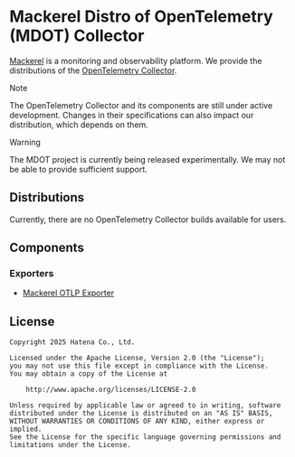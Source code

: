 # Mackerel Distro of OpenTelemetry (MDOT) Collector

[Mackerel](https://mackerel.io/) is a monitoring and observability platform. We provide the distributions of the [OpenTelemetry Collector](https://opentelemetry.io/docs/collector/).

> [!NOTE]
> The OpenTelemetry Collector and its components are still under active development. Changes in their specifications can also impact our distribution, which depends on them.

> [!WARNING]
> The MDOT project is currently being released experimentally. We may not be able to provide sufficient support.

## Distributions

Currently, there are no OpenTelemetry Collector builds available for users.

## Components

### Exporters

- [Mackerel OTLP Exporter](./exporter/mackerelotlpexporter/)

## License

```
Copyright 2025 Hatena Co., Ltd.

Licensed under the Apache License, Version 2.0 (the "License");
you may not use this file except in compliance with the License.
You may obtain a copy of the License at

    http://www.apache.org/licenses/LICENSE-2.0

Unless required by applicable law or agreed to in writing, software
distributed under the License is distributed on an "AS IS" BASIS,
WITHOUT WARRANTIES OR CONDITIONS OF ANY KIND, either express or implied.
See the License for the specific language governing permissions and
limitations under the License.
```

